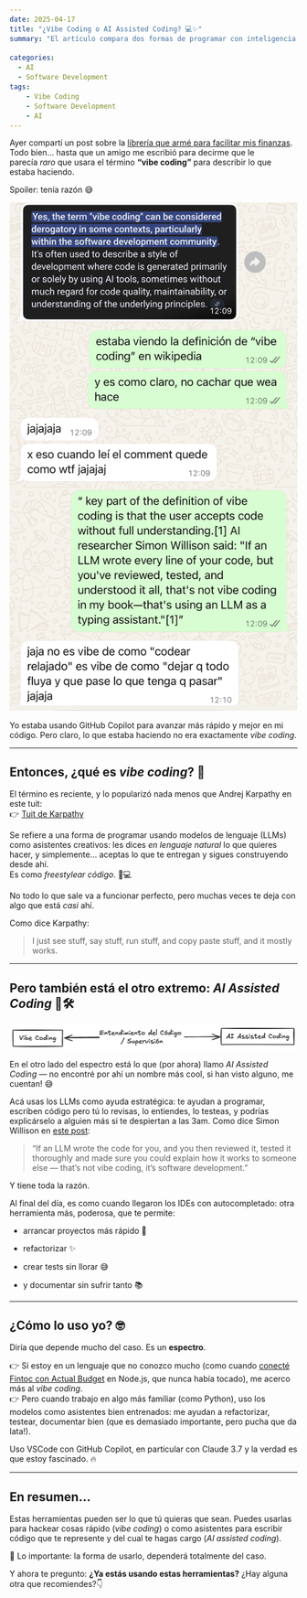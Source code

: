 ```yaml
---
date: 2025-04-17
title: "¿Vibe Coding o AI Assisted Coding? 💻✨"
summary: "El artículo compara dos formas de programar con inteligencia artificial: Vibe Coding, un estilo rápido y creativo donde se acepta lo que propone el modelo; y AI Assisted Coding, donde la IA actúa como asistente y el desarrollador mantiene control y entendimiento del código."

categories: 
  - AI
  - Software Development
tags:
    - Vibe Coding
    - Software Development
    - AI
---
```


Ayer compartí un post sobre la [librería que armé para facilitar mis finanzas](https://github.com/josecannete/transactions-chile). Todo bien... hasta que un amigo me escribió para decirme que le parecía _raro_ que usara el término **“vibe coding”** para describir lo que estaba haciendo.

Spoiler: tenía razón 😅

![Afortunadamente mis amigos cachan más que yo.](conversacion-vibecoding.jpg)

Yo estaba usando GitHub Copilot para avanzar más rápido y mejor en mi código. Pero claro, lo que estaba haciendo no era exactamente _vibe coding_.

---

## Entonces, ¿qué es _vibe coding_? 🤔

El término es reciente, y lo popularizó nada menos que Andrej Karpathy en este tuit:  
👉 [Tuit de Karpathy](https://x.com/karpathy/status/1886192184808149383?s=46&t=J8Y5cmpjHcljGJ1GCg2F4g)

Se refiere a una forma de programar usando modelos de lenguaje (LLMs) como asistentes creativos: les dices _en lenguaje natural_ lo que quieres hacer, y simplemente… aceptas lo que te entregan y sigues construyendo desde ahí.  
Es como _freestylear código_.  🎤💻

No todo lo que sale va a funcionar perfecto, pero muchas veces te deja con algo que está _casi_ ahí.

Como dice Karpathy:

> I just see stuff, say stuff, run stuff, and copy paste stuff, and it mostly works.

---

## Pero también está el otro extremo: _AI Assisted Coding_ 🧠🛠️

![](vibecoding-supervision-ai-assisted-coding-negro.png)

En el otro lado del espectro está lo que (por ahora) llamo _AI Assisted Coding_ — no encontré por ahí un nombre más cool, si han visto alguno, me cuentan! 😅

Acá usas los LLMs como ayuda estratégica: te ayudan a programar, escriben código pero tú lo revisas, lo entiendes, lo testeas, y podrías explicárselo a alguien más si te despiertan a las 3am. Como dice Simon Willison en [este post](https://simonwillison.net/2025/Mar/19/vibe-coding/):

> “If an LLM wrote the code for you, and you then reviewed it, tested it thoroughly and made sure you could explain how it works to someone else — that’s not vibe coding, it’s software development.”

Y tiene toda la razón. 

Al final del día, es como cuando llegaron los IDEs con autocompletado: otra herramienta más, poderosa, que te permite:

- arrancar proyectos más rápido 🚀
    
- refactorizar ✨
    
- crear tests sin llorar 😅
    
- y documentar sin sufrir tanto 📚

---

## ¿Cómo lo uso yo? 🤓

Diría que depende mucho del caso. Es un **espectro**.

👉 Si estoy en un lenguaje que no conozco mucho (como cuando [conecté Fintoc con Actual Budget](https://github.com/josecannete/actual-fintoc) en Node.js, que nunca había tocado), me acerco más al _vibe coding_.  
👉 Pero cuando trabajo en algo más familiar (como Python), uso los modelos como asistentes bien entrenados: me ayudan a refactorizar, testear, documentar bien (que es demasiado importante, pero pucha que da lata!).

Uso VSCode con GitHub Copilot, en particular con Claude 3.7 y la verdad es que estoy fascinado. 🔥

---

## En resumen...

Estas herramientas pueden ser lo que tú quieras que sean. Puedes usarlas para hackear cosas rápido (_vibe coding_) o como asistentes para escribir código que te represente y del cual te hagas cargo (_AI assisted coding_).

🎯 Lo importante: la forma de usarlo, dependerá totalmente del caso.

Y ahora te pregunto: **¿Ya estás usando estas herramientas?** ¿Hay alguna otra que recomiendes?👇